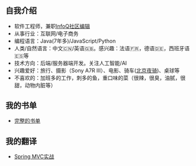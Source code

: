# 


## 自我介绍
  * 软件工程师，兼职[InfoQ社区编辑](https://www.infoq.cn/profile/AA1BDD107B4C41/publish/all)
  * 从事行业：互联网/电子商务
  * 编程语言：Java(7年多)/JavaScript/Python
  * 人类/自然语言：中文:cn:/英语:uk:。感兴趣：法语:fr:，德语:de:，西班牙语:es:等
  * 技术方向：后端/服务器端开发。关注人工智能/AI
  * 兴趣爱好：旅行、摄影（Sony A7R III）、电影、骑车([北京夜骑](https://www.bilibili.com/video/BV1bp4y1a7oT/))、桌球等
  * 不喜欢的：加班多的工作，刺多的鱼，重口味的菜（很辣，很臭，油腻，很甜，动物内脏等）
  

## 我的书单

  * [完整的书单](/zh-cn/reading)

## 我的翻译
  * [Spring MVC实战](https://item.jd.com/12164922.html)
